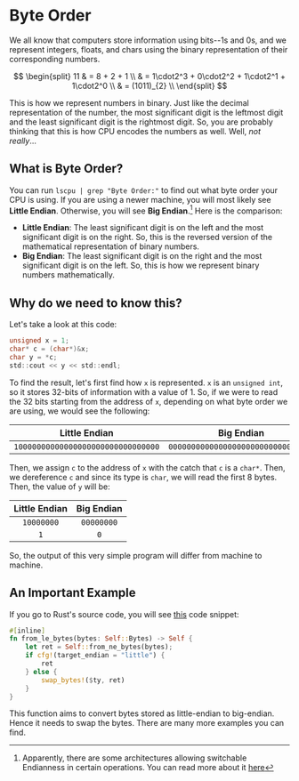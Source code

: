# Byte Order

We all know that computers store information using bits--$1$s and $0$s, and we represent integers, floats, and chars using the binary representation of their corresponding numbers.

$$
\begin{split}
11 & = 8 + 2 + 1  \\
   & = 1\cdot2^3 + 0\cdot2^2 + 1\cdot2^1 + 1\cdot2^0 \\
   & = (1011)_{2} \\
\end{split}
$$

This is how we represent numbers in binary. Just like the decimal representation of the number, the most significant digit is the leftmost digit and the least significant digit is the rightmost digit. So, you are probably thinking that this is how CPU encodes the numbers as well. Well, *not really*...

## What is Byte Order?
You can run `lscpu | grep "Byte Order:"` to find out what byte order your CPU is using. If you are using a newer machine, you will most likely see **Little Endian**. Otherwise, you will see **Big Endian**.[^1] Here is the comparison:

- **Little Endian**: The least significant digit is on the left and the most significant digit is on the right. So, this is the reversed version of the mathematical representation of binary numbers.
- **Big Endian**: The least significant digit is on the right and the most significant digit is on the left. So, this is how we represent binary numbers mathematically.

## Why do we need to know this?
Let's take a look at this code:

```c
unsigned x = 1;
char* c = (char*)&x;
char y = *c;
std::cout << y << std::endl;
```
To find the result, let's first find how `x` is represented. `x` is an `unsigned int`, so it stores 32-bits of information with a value of 1. So, if we were to read the 32 bits starting from the address of `x`, depending on what byte order we are using, we would see the following:

<div align="center">

| Little Endian                      | Big Endian                         |
| ---------------------------------- | ---------------------------------- |
| `10000000000000000000000000000000` | `00000000000000000000000000000001` |

</div>

Then, we assign `c` to the address of `x` with the catch that `c` is a `char*`. Then, we dereference `c` and since its type is `char`, we will read the first 8 bytes. Then, the value of `y` will be:

<div align="center">

Little Endian | Big Endian
:-----------: | :--------:
`10000000`    | `00000000`
`1`           | `0`

</div>

So, the output of this very simple program will differ from machine to machine.

## An Important Example
If you go to Rust's source code, you will see [this](https://github.com/rust-lang/rust/blob/a580b5c379b4fca50dfe5afc0fc0ce00921e4e00/library/portable-simd/crates/core_simd/src/to_bytes.rs#L112C13-L120C14) code snippet:
```rust
#[inline]
fn from_le_bytes(bytes: Self::Bytes) -> Self {
    let ret = Self::from_ne_bytes(bytes);
    if cfg!(target_endian = "little") {
        ret
    } else {
        swap_bytes!($ty, ret)
    }
}
```
This function aims to convert bytes stored as little-endian to big-endian. Hence it needs to swap the bytes. There are many more examples you can find.

[^1]: Apparently, there are some architectures allowing switchable Endianness in certain operations. You can read more about it [here](https://en.wikipedia.org/wiki/Endianness#Bi-endianness)

